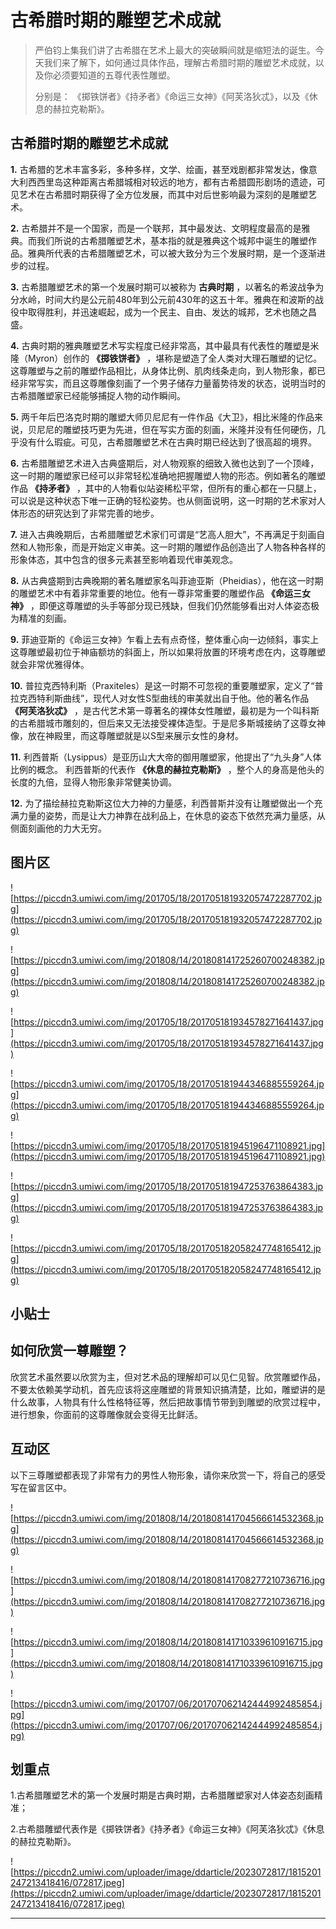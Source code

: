 # 古希腊时期的雕塑艺术成就

> 严伯钧上集我们讲了古希腊在艺术上最大的突破瞬间就是缩短法的诞生。今天我们来了解下，如何通过具体作品，理解古希腊时期的雕塑艺术成就，以及你必须要知道的五尊代表性雕塑。
> 
> 分别是： 《掷铁饼者》《持矛者》《命运三女神》《阿芙洛狄忒》，以及《休息的赫拉克勒斯》。  

## 古希腊时期的雕塑艺术成就

 **1.** 古希腊的艺术丰富多彩，多种多样，文学、绘画，甚至戏剧都非常发达，像意大利西西里岛这种距离古希腊城相对较远的地方，都有古希腊圆形剧场的遗迹，可见艺术在古希腊时期获得了全方位发展，而其中对后世影响最为深刻的是雕塑艺术。

 **2.** 古希腊并不是一个国家，而是一个联邦，其中最发达、文明程度最高的是雅典。而我们所说的古希腊雕塑艺术，基本指的就是雅典这个城邦中诞生的雕塑作品。雅典所代表的古希腊雕塑艺术，可以被大致分为三个发展时期，是一个逐渐进步的过程。

 **3.** 古希腊雕塑艺术的第一个发展时期可以被称为 **古典时期** ，以著名的希波战争为分水岭，时间大约是公元前480年到公元前430年的这五十年。雅典在和波斯的战役中取得胜利，并迅速崛起，成为一个民主、自由、发达的城邦，艺术也随之昌盛。

 **4.** 古典时期的雅典雕塑艺术写实程度已经非常高，其中最具有代表性的雕塑是米隆（Myron）创作的 **《掷铁饼者》** ，堪称是塑造了全人类对大理石雕塑的记忆。这尊雕塑与之前的雕塑作品相比，从身体比例、肌肉线条走向，到人物形象，都已经非常写实，而且这尊雕像刻画了一个男子储存力量蓄势待发的状态，说明当时的古希腊雕塑家已经能够捕捉人物的动作瞬间。

 **5.** 两千年后巴洛克时期的雕塑大师贝尼尼有一件作品《大卫》，相比米隆的作品来说，贝尼尼的雕塑技巧更为先进，但在写实方面的刻画，米隆并没有任何硬伤，几乎没有什么瑕疵。可见，古希腊雕塑艺术在古典时期已经达到了很高超的境界。

 **6.** 古希腊雕塑艺术进入古典盛期后，对人物观察的细致入微也达到了一个顶峰，这一时期的雕塑家已经可以非常轻松准确地把握雕塑人物的形态。例如著名的雕塑作品 **《持矛者》** ，其中的人物看似站姿稀松平常，但所有的重心都在一只腿上，可以说是这种状态下唯一正确的轻松姿势。也从侧面说明，这一时期的艺术家对人体形态的研究达到了非常完善的地步。

 **7.** 进入古典晚期后，古希腊雕塑艺术家们可谓是“艺高人胆大”，不再满足于刻画自然和人物形象，而是开始定义审美。这一时期的雕塑作品创造出了人物各种各样的形象体态，其中包含的很多元素甚至影响着现代审美观念。

 **8.** 从古典盛期到古典晚期的著名雕塑家名叫菲迪亚斯（Pheidias），他在这一时期的雕塑艺术中有着非常重要的地位。他有一尊非常重要的雕塑作品 **《命运三女神》** ，即便这尊雕塑的头手等部分现已残缺，但我们仍然能够看出对人体姿态极为精准的刻画。

 **9.** 菲迪亚斯的《命运三女神》乍看上去有点奇怪，整体重心向一边倾斜，事实上这尊雕塑最初位于神庙额坊的斜面上，所以如果将放置的环境考虑在内，这尊雕塑就会非常优雅得体。

 **10.** 普拉克西特利斯（Praxiteles）是这一时期不可忽视的重要雕塑家，定义了“普拉克西特利斯曲线”，现代人对女性S型曲线的审美就出自于他。他的著名作品 **《阿芙洛狄忒》** ，是古代艺术第一尊著名的裸体女性雕塑，最初是为一个叫科斯的古希腊城市雕刻的，但后来又无法接受裸体造型。于是尼多斯城接纳了这尊女神像，放在神殿里，而这尊雕塑就是以S型来展示女性的身材。

 **11.** 利西普斯（Lysippus）是亚历山大大帝的御用雕塑家，他提出了“九头身”人体比例的概念。 利西普斯的代表作 **《休息的赫拉克勒斯》** ，整个人的身高是他头的长度的九倍，显得人物形象非常健美协调。

 **12.** 为了描绘赫拉克勒斯这位大力神的力量感，利西普斯并没有让雕塑做出一个充满力量的姿势，而是让大力神靠在战利品上，在休息的姿态下依然充满力量感，从侧面刻画他的力大无穷。

## 图片区

![https://piccdn3.umiwi.com/img/201705/18/201705181932057472287702.jpg](https://piccdn3.umiwi.com/img/201705/18/201705181932057472287702.jpg)

![https://piccdn3.umiwi.com/img/201808/14/201808141725260700248382.jpg](https://piccdn3.umiwi.com/img/201808/14/201808141725260700248382.jpg)

![https://piccdn3.umiwi.com/img/201705/18/201705181934578271641437.jpg](https://piccdn3.umiwi.com/img/201705/18/201705181934578271641437.jpg)

![https://piccdn3.umiwi.com/img/201705/18/201705181944346885559264.jpg](https://piccdn3.umiwi.com/img/201705/18/201705181944346885559264.jpg)

![https://piccdn3.umiwi.com/img/201705/18/201705181945196471108921.jpg](https://piccdn3.umiwi.com/img/201705/18/201705181945196471108921.jpg)

![https://piccdn3.umiwi.com/img/201705/18/201705181947253763864383.jpg](https://piccdn3.umiwi.com/img/201705/18/201705181947253763864383.jpg)

![https://piccdn3.umiwi.com/img/201705/18/201705182058247748165412.jpg](https://piccdn3.umiwi.com/img/201705/18/201705182058247748165412.jpg)

## 小贴士

## 如何欣赏一尊雕塑？

欣赏艺术虽然要以欣赏为主，但对艺术品的理解却可以见仁见智。欣赏雕塑作品，不要太依赖美学动机，首先应该将这座雕塑的背景知识搞清楚，比如，雕塑讲的是什么故事，人物具有什么性格特征等，然后把故事情节带到到雕塑的欣赏过程中，进行想象，你面前的这尊雕像就会变得无比鲜活。

## 互动区

以下三尊雕塑都表现了非常有力的男性人物形象，请你来欣赏一下，将自己的感受写在留言区中。

![https://piccdn3.umiwi.com/img/201808/14/201808141704566614532368.jpg](https://piccdn3.umiwi.com/img/201808/14/201808141704566614532368.jpg)

![https://piccdn3.umiwi.com/img/201808/14/201808141708277210736716.jpg](https://piccdn3.umiwi.com/img/201808/14/201808141708277210736716.jpg)

![https://piccdn3.umiwi.com/img/201808/14/201808141710339610916715.jpg](https://piccdn3.umiwi.com/img/201808/14/201808141710339610916715.jpg)

![https://piccdn3.umiwi.com/img/201707/06/201707062142444992485854.jpg](https://piccdn3.umiwi.com/img/201707/06/201707062142444992485854.jpg)

## 划重点

1.古希腊雕塑艺术的第一个发展时期是古典时期，古希腊雕塑家对人体姿态刻画精准；

2.古希腊雕塑代表作是《掷铁饼者》《持矛者》《命运三女神》《阿芙洛狄忒》《休息的赫拉克勒斯》。

![https://piccdn2.umiwi.com/uploader/image/ddarticle/2023072817/1815201247213418416/072817.jpeg](https://piccdn2.umiwi.com/uploader/image/ddarticle/2023072817/1815201247213418416/072817.jpeg)

---
